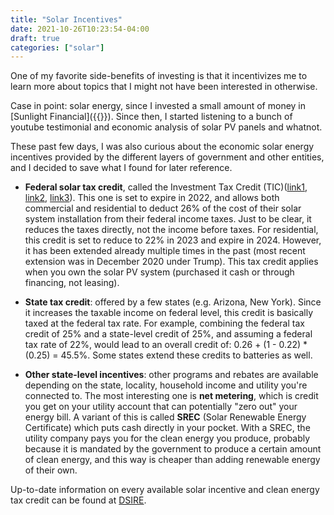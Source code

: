 ```yaml
---
title: "Solar Incentives"
date: 2021-10-26T10:23:54-04:00
draft: true
categories: ["solar"]
---
```


One of my favorite side-benefits of investing is that it incentivizes me to learn more about topics that I might not have been interested in otherwise.

Case in point: solar energy, since I invested a small amount of money in [Sunlight Financial]({{<relref sunlight-financial.md>}}). Since then, I started listening to a bunch of youtube testimonial and economic analysis of solar PV panels and whatnot.

These past few days, I was also curious about the economic solar energy incentives provided by the different layers of government and other entities, and I decided to save what I found for later reference.

- **Federal solar tax credit**, called the Investment Tax Credit (TIC)([link1](https://news.energysage.com/solar-tax-credit-explained/), [link2](https://www.energy.gov/eere/solar/homeowners-guide-federal-tax-credit-solar-photovoltaics), [link3](https://www.energy.gov/eere/solar/homeowners-guide-federal-tax-credit-solar-photovoltaics)). This one is set to expire in 2022, and allows both commercial and residential to deduct 26% of the cost of their solar system installation from their federal income taxes. Just to be clear, it reduces the taxes directly, not the income before taxes. For residential, this credit is set to reduce to 22% in 2023 and expire in 2024. However, it has been extended already multiple times in the past (most recent extension was in December 2020 under Trump). This tax credit applies when you own the solar PV system (purchased it cash or through financing, not leasing).

- **State tax credit**: offered by a few states (e.g. Arizona, New York). Since it increases the taxable income on federal level, this credit is basically taxed at the federal tax rate. For example, combining the federal tax credit of 25% and a state-level credit of 25%, and assuming a federal tax rate of 22%, would lead to an overall credit of: 0.26 + (1 - 0.22) * (0.25) = 45.5%. Some states extend these credits to batteries as well.

- **Other state-level incentives**: other programs and rebates are available depending on the state, locality, household income and utility you're connected to. The most interesting one is **net metering**, which is credit you get on your utility account that can potentially "zero out" your energy bill. A variant of this is called **SREC** (Solar Renewable Energy Certificate) which puts cash directly in your pocket. With a SREC, the utility company pays you for the clean energy you produce, probably because it is mandated by the government to produce a certain amount of clean energy, and this way is cheaper than adding renewable energy of their own.

Up-to-date information on every available solar incentive and clean energy tax credit can be found at [DSIRE](https://www.dsireusa.org/).


